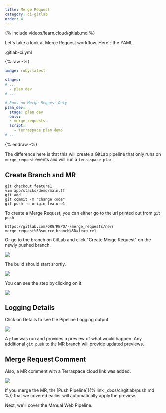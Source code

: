 ```yaml
---
title: Merge Request
category: ci-gitlab
order: 4
---
```


{% include videos/learn/cloud/gitlab.md %}

Let's take a look at Merge Request workflow. Here's the YAML.

.gitlab-ci.yml

{% raw -%}
```yaml
image: ruby:latest

stages:
# ...
  - plan dev
# ...

# Runs on Merge Request Only
plan_dev:
  stage: plan dev
  only:
  - merge_requests
  script:
    - terraspace plan demo
# ...
```
{% endraw -%}

The difference here is that this will create a GitLab pipeline that only runs on `merge_request` events and will run a `terraspace plan`.

## Create Branch and MR

    git checkout feature1
    vim app/stacks/demo/main.tf
    git add .
    git commit -m "change code"
    git push -u origin feature1

To create a Merge Request, you can either go to the url printed out from `git push`

    https://gitlab.com/ORG/REPO/-/merge_requests/new?merge_request%5Bsource_branch%5D=feature1

Or go to the branch on GitLab and click "Create Merge Request" on the newly pushed branch.

![](https://img.boltops.com/images/terraspace/cloud/ci/gitlab/merge-request/merge-request-create-form.png)

The build should start shortly.

![](https://img.boltops.com/images/terraspace/cloud/ci/gitlab/merge-request/merge-request-create-running.png)

You can see the step by clicking on it.

![](https://img.boltops.com/images/terraspace/cloud/ci/gitlab/merge-request/merge-request-create-running-step.png)

## Logging Details

Click on Details to see the Pipeline Logging output.

![](https://img.boltops.com/images/terraspace/cloud/ci/gitlab/merge-request/merge-request-create-done.png)

A `plan` was run and provides a preview of what would happen. Any additional `git push` to the MR branch will provide updated previews.

## Merge Request Comment

Also, a MR comment with a Terraspace cloud link was added.

![](https://img.boltops.com/images/terraspace/cloud/ci/gitlab/merge-request/merge-request-comment.png)

If you merge the MR, the [Push Pipeline]({% link _docs/ci/gitlab/push.md %}) that we covered earlier will automatically apply the preview.

Next, we'll cover the Manual Web Pipeline.
